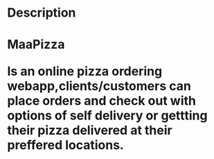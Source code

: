 <h1>Description</h1>
<h1><b>MaaPizza<b>
<p>Is an online pizza ordering webapp,clients/customers can place orders and check out with options of self delivery or gettting their pizza delivered at their preffered locations.</p>

